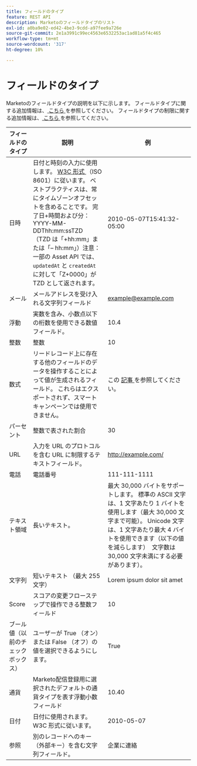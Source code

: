 ```yaml
---
title: フィールドのタイプ
feature: REST API
description: Marketoのフィールドタイプのリスト
exl-id: a0ba9e02-ed42-4be3-9cdd-a97fee9a726e
source-git-commit: 2e1a3991c99ec4563e6532253ac1ad81a5f4c465
workflow-type: tm+mt
source-wordcount: '317'
ht-degree: 10%

---
```


# フィールドのタイプ

Marketoのフィールドタイプの説明を以下に示します。 フィールドタイプに関する追加情報は、[ こちら ](https://experienceleague.adobe.com/en/docs/marketo/using/product-docs/administration/field-management/custom-field-type-glossary) を参照してください。 フィールドタイプの制限に関する追加情報は、[ こちら ](https://nation.marketo.com/t5/knowledgebase/marketo-field-limits-by-field-type/ta-p/251613) を参照してください。

| フィールドのタイプ | 説明 | 例 |
| --- | --- | --- |
| 日時 | 日付と時刻の入力に使用します。 [W3C 形式 ](https://www.w3.org/TR/NOTE-datetime) （ISO 8601）に従います。 ベストプラクティスは、常にタイムゾーンオフセットを含めることです。 完了日+時間および分：YYYY-MM-DDThh:mm:ssTZD （TZD は「+hh:mm」または「– hh:mm」）注意：一部の Asset API では、`updatedAt` と `createdAt` に対して「Z+0000」が TZD として返されます。 | 2010-05-07T15:41:32-05:00 |
| メール | メールアドレスを受け入れる文字列フィールド | example@example.com |
| 浮動 | 実数を含み、小数点以下の桁数を使用できる数値フィールド。 | 10.4 |
| 整数 | 整数 | 10 |
| 数式 | リードレコード上に存在する他のフィールドのデータを操作することによって値が生成されるフィールド。 これらはエクスポートされず、スマートキャンペーンでは使用できません。 | この [ 記事 ](https://experienceleague.adobe.com/en/docs/marketo/using/product-docs/administration/field-management/create-and-use-a-concatenated-string-formula-field) を参照してください。 |
| パーセント | 整数で表された割合 | 30 |
| URL | 入力を URL のプロトコルを含む URL に制限するテキストフィールド。 | http://example.com/ |
| 電話 | 電話番号 | 111-111-1111 |
| テキスト領域 | 長いテキスト。 | 最大 30,000 バイトをサポートします。 標準の ASCII 文字は、1 文字あたり 1 バイトを使用します（最大 30,000 文字まで可能）。 Unicode 文字は、1 文字あたり最大 4 バイトを使用できます（以下の値を減らします）  文字数は 30,000 文字未満にする必要があります）。 |
| 文字列 | 短いテキスト （最大 255 文字） | Lorem ipsum dolor sit amet |
| Score | スコアの変更フローステップで操作できる整数フィールド | 10 |
| ブール値（以前のチェックボックス） | ユーザーが True （オン）または False （オフ）の値を選択できるようにします。 | True |
| 通貨 | Marketo配信登録用に選択されたデフォルトの通貨タイプを表す浮動小数フィールド | 10.40 |
| 日付 | 日付に使用されます。 W3C 形式に従います。 | 2010-05-07 |
| 参照 | 別のレコードへのキー（外部キー）を含む文字列フィールド。 | 企業に連絡 |
